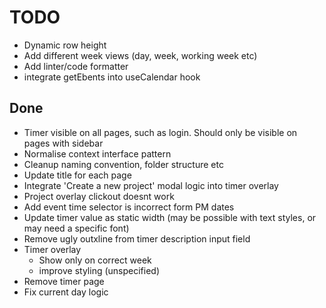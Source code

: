 # TODO

- Dynamic row height
- Add different week views (day, week, working week etc)
- Add linter/code formatter
- integrate getEbents into useCalendar hook

## Done

- Timer visible on all pages, such as login. Should only be visible on pages with sidebar
- Normalise context interface pattern
- Cleanup naming convention, folder structure etc
- Update title for each page
- Integrate 'Create a new project' modal logic into timer overlay
- Project overlay clickout doesnt work
- Add event time selector is incorrect form PM dates
- Update timer value as static width (may be possible with text styles, or may need a specific font)
- Remove ugly outxline from timer description input field
- Timer overlay
  - Show only on correct week
  - improve styling (unspecified)
- Remove timer page
- Fix current day logic
